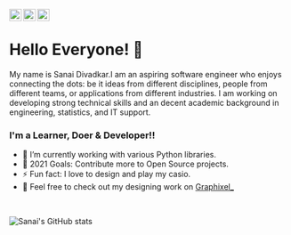 [<img align="left" alt="shecoderfinally | Twitter" width="22px" src="https://cdn.jsdelivr.net/npm/simple-icons@v3/icons/twitter.svg" />][twitter]
[<img align="left" alt="shecoderfinally | LinkedIn" width="22px" src="https://cdn.jsdelivr.net/npm/simple-icons@v3/icons/linkedin.svg" />][linkedin]
[<img align="left" alt="shecoderfinally | Instagram" width="22px" src="https://cdn.jsdelivr.net/npm/simple-icons@v3/icons/instagram.svg" />][instagram]
<br>
# Hello Everyone! 👋
My name is Sanai Divadkar.I am an aspiring software engineer who enjoys connecting the dots: be it ideas from different disciplines, people from different teams, or applications from different industries. I am working on developing strong technical skills and an decent academic background in engineering, statistics, and IT support. 

### I'm a Learner, Doer & Developer!!

- 🌱 I’m currently working with various Python libraries.
- 🥅 2021 Goals: Contribute more to Open Source projects.
- ⚡ Fun fact: I love to design and play my casio.
- 🏹 Feel free to check out my designing work on <a href="https://www.instagram.com/graphixel_/">Graphixel_</a> 
<br />

![Sanai's GitHub stats](https://github-readme-stats.vercel.app/api?username=shecoderfinally&theme=nightowl&show_icons=true)

[twitter]: https://twitter.com/_BoredPear
[instagram]: https://www.instagram.com/ianas_div1/
[linkedin]: https://www.linkedin.com/in/sanai-divadkar-83b309197/
